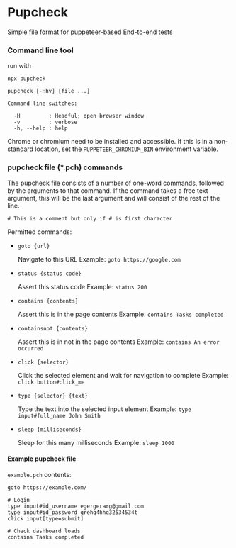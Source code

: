 # Pupcheck

Simple file format for puppeteer-based End-to-end tests

### Command line tool

run with

`npx pupcheck`

```
pupcheck [-Hhv] [file ...]

Command line switches:

  -H         : Headful; open browser window
  -v         : verbose
  -h, --help : help

```

Chrome or chromium need to be installed and accessible. If this is in a non-standard location, set the
`PUPPETEER_CHROMIUM_BIN` environment variable.

### pupcheck file (\*.pch) commands

The pupcheck file consists of a number of one-word commands, followed by the arguments to that command.
If the command takes a free text argument, this will be the last argument and will consist of the rest of the line.

`# This is a comment but only if # is first character`

Permitted commands:

- `goto {url}`

  Navigate to this URL
  Example: `goto https://google.com`

- `status {status code}`

  Assert this status code
  Example: `status 200`

- `contains {contents}`

  Assert this is in the page contents
  Example: `contains Tasks completed`

- `containsnot {contents}`

  Assert this is in not in the page contents
  Example: `contains An error occurred`

- `click {selector}`

  Click the selected element and wait for navigation to complete
  Example: `click button#click_me`

- `type {selector} {text}`

  Type the text into the selected input element
  Example: `type input#full_name John Smith`

- `sleep {milliseconds}`

  Sleep for this many milliseconds
  Example: `sleep 1000`

#### Example pupcheck file

`example.pch` contents:

```
goto https://example.com/

# Login
type input#id_username egergerarg@gmail.com
type input#id_password grehq4hhq32534534t
click input[type=submit]

# Check dashboard loads
contains Tasks completed
```
